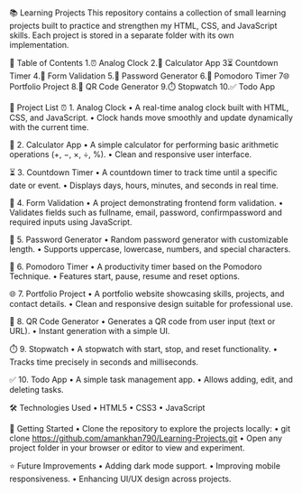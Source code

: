 📚 Learning Projects
This repository contains a collection of small learning projects built to practice and strengthen my HTML, CSS, and JavaScript skills. Each project is stored in a separate folder with its own implementation.

📑 Table of Contents
1.⏰ Analog Clock
2.🧮 Calculator App
3⏳ Countdown Timer
4.📝 Form Validation
5.🔑 Password Generator
6.🍅 Pomodoro Timer
7🌐 Portfolio Project
8.📱 QR Code Generator
9.⏱️ Stopwatch
10.✅ Todo App

📂 Project List
⏰ 1. Analog Clock
• A real-time analog clock built with HTML, CSS, and JavaScript.
• Clock hands move smoothly and update dynamically with the current time.

🧮 2. Calculator App
• A simple calculator for performing basic arithmetic operations (+, −, ×, ÷, %).
• Clean and responsive user interface.

⏳ 3. Countdown Timer
• A countdown timer to track time until a specific date or event.
• Displays days, hours, minutes, and seconds in real time.

📝 4. Form Validation
• A project demonstrating frontend form validation.
• Validates fields such as fullname, email, password, confirmpassword and required inputs using JavaScript.

🔑 5. Password Generator
• Random password generator with customizable length.
• Supports uppercase, lowercase, numbers, and special characters.

🍅 6. Pomodoro Timer
• A productivity timer based on the Pomodoro Technique.
• Features start, pause, resume and reset options.

🌐 7. Portfolio Project
• A portfolio website showcasing skills, projects, and contact details.
• Clean and responsive design suitable for professional use.

📱 8. QR Code Generator
• Generates a QR code from user input (text or URL).
• Instant generation with a simple UI.

⏱️ 9. Stopwatch
• A stopwatch with start, stop, and reset functionality.
• Tracks time precisely in seconds and milliseconds.

✅ 10. Todo App
• A simple task management app.
• Allows adding, edit, and deleting tasks.

🛠️ Technologies Used
• HTML5
• CSS3
• JavaScript

🚀 Getting Started
• Clone the repository to explore the projects locally:
• git clone https://github.com/amankhan790/Learning-Projects.git
• Open any project folder in your browser or editor to view and experiment.

⭐ Future Improvements
• Adding dark mode support.
• Improving mobile responsiveness.
• Enhancing UI/UX design across projects.
